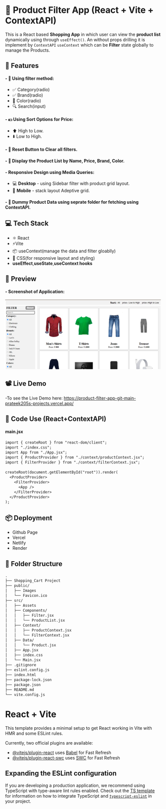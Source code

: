 # 🛒 Product Filter App (React + Vite + ContextAPI)
This is a React based **Shopping App** in which user can view the **product list** dynamically using through `useEffect()`. An without props drilling it is implement by `ContextAPI` `useContext` which can be **Filter** state globally to manage the Products. 

## 🔧 Features
#### - 🎨 Using filter method:
  - ✅ Category(radio)
  - ✅ Brand(radio)
  - 🎨 Color(radio)
  - 🔍 Search(input)  
#### - 💵 Using Sort Options for Price:
  - ⬆️ High to Low.
  - ⬇️ Low to High.
#### - 🔄️ **Reset** Button to Clear all **filters**.
#### - 📃 Display the **Product List** by Name, Price, Brand, Color.
#### - **Responsive Design** using Media Queries:
- 💻 **Desktop** - using Sidebar filter with product grid layout.
- 📲 **Mobile** - stack layout Adeptive grid.
#### - 📂 **Dummy Product Data** using seprate folder for fetching using **ContextAPI**.

## 💻 Tech Stack
- ⚛️ React
- ⚡Vite
- 📦 useContext(manage the data and filter gloablly)
- 🎨 CSS(for responsive layout and styling)
- **useEffect**,**useState**,**useContext hooks**

## 📸 Preview
#### - Screenshot of Application:
![Demo_Screenshot](https://github.com/prateek205/Product_filter-App/blob/main/public/Screenshot.png?raw=true)

## 📽️ Live Demo
-To see the Live Demo here: https://product-filter-app-git-main-prateek205s-projects.vercel.app/

## 🧠 Code Use (React+ContextAPI)
#### main.jsx
```
import { createRoot } from "react-dom/client";
import "./index.css";
import App from "./App.jsx";
import { ProductProvider } from "./context/productContext.jsx";
import { FilterProvider } from "./context/filterContext.jsx";

createRoot(document.getElementById("root")).render(
  <ProductProvider>
    <FilterProvider>
      <App />
    </FilterProvider>
  </ProductProvider>
);
```
## 📦 Deployment
- Github Page
- Vercel
- Netlify
- Render
## 📂 Folder Structure
```
.
├── Shopping_Cart Project
├── public/
│   ├── Images
│   └── Favicon.ico
├── src/
│   ├── Assets
│   ├── Components/
│   │   ├── Filter.jsx
│   │   └── ProductList.jsx
│   ├── Context/
│   │   ├── ProductContext.jsx
│   │   └── FilterContext.jsx
│   ├── Data/
│   │   └── Product.jsx
│   ├── App.jsx
│   ├── index.css
│   └── Main.jsx
├── .gitignore
├── eslint.config.js
├── index.html
├── package-lock.json
├── package.json
├── README.md
└── vite.config.js
```

# React + Vite

This template provides a minimal setup to get React working in Vite with HMR and some ESLint rules.

Currently, two official plugins are available:

- [@vitejs/plugin-react](https://github.com/vitejs/vite-plugin-react/blob/main/packages/plugin-react) uses [Babel](https://babeljs.io/) for Fast Refresh
- [@vitejs/plugin-react-swc](https://github.com/vitejs/vite-plugin-react/blob/main/packages/plugin-react-swc) uses [SWC](https://swc.rs/) for Fast Refresh

## Expanding the ESLint configuration

If you are developing a production application, we recommend using TypeScript with type-aware lint rules enabled. Check out the [TS template](https://github.com/vitejs/vite/tree/main/packages/create-vite/template-react-ts) for information on how to integrate TypeScript and [`typescript-eslint`](https://typescript-eslint.io) in your project.
